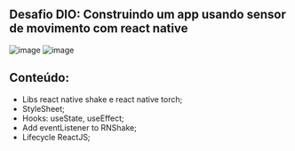 ## Desafio DIO: Construindo um app usando sensor de movimento com react native

![image](https://user-images.githubusercontent.com/55409529/172925064-f64e48ff-add9-4c83-a5de-d0daae8497f4.png)
![image](https://user-images.githubusercontent.com/55409529/172925163-d6c67e14-8e31-4daa-be31-62e08efce5e6.png)

## Conteúdo:
- Libs react native shake e react native torch;
- StyleSheet;
- Hooks: useState, useEffect;
- Add eventListener to RNShake;
- Lifecycle ReactJS;

